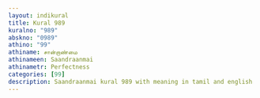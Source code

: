```yaml
---
layout: indikural
title: Kural 989
kuralno: "989"
abskno: "0989"
athino: "99"
athiname: சான்றாண்மை
athinameen: Saandraanmai
athinametr: Perfectness
categories: [99]
description: Saandraanmai kural 989 with meaning in tamil and english 
---
```


